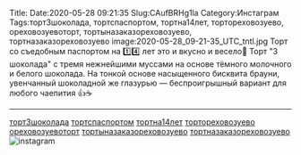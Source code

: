 Title:
Date:2020-05-28 09:21:35
Slug:CAufBRHg1la
Category:Инстаграм
Tags:торт3шоколада, тортспаспортом, тортна14лет, тортореховозуево, ореховозуевоторт, тортыназаказореховозуево, тортназаказореховозуево
image:2020-05-28_09-21-35_UTC_tntl.jpg
Торт со съедобным паспортом на 1️⃣4️⃣ лет это и вкусно и весело🥳
Торт "3 шоколада" с тремя нежнейшими муссами на основе тёмного  молочного и белого шоколада. На тонкой основе насыщенного бисквита брауни, увенчанный шоколадной же глазурью — беспроигрышный вариант для любого чаепития 👍☕
______________________
[торт3шоколада]({tag}торт3шоколада) [тортспаспортом]({tag}тортспаспортом) [тортна14лет]({tag}тортна14лет) [тортореховозуево]({tag}тортореховозуево) [ореховозуевоторт]({tag}ореховозуевоторт) [тортыназаказореховозуево]({tag}тортыназаказореховозуево) [тортназаказореховозуево]({tag}тортназаказореховозуево)
![instagram]({attach}images/2020-05-28_09-21-35_UTC.jpg)
